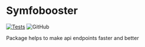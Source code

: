 # Symfobooster

[![Tests](https://github.com/zabachok/symfobooster/actions/workflows/tests.yml/badge.svg)](https://github.com/zabachok/symfobooster/actions/workflows/tests.yml)
![GitHub](https://img.shields.io/github/license/zabachok/symfobooster)

Package helps to make api endpoints faster and better
